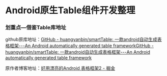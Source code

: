 # Android原生Table组件开发整理

### 划重点—借鉴Table库地址

github原库地址：[GitHub - huangyanbin/smartTable: 一款android自动生成表格框架---An Android automatically generated table framework](https://github.com/huangyanbin/smartTable)[GitHub - huangyanbin/smartTable: 一款android自动生成表格框架---An Android automatically generated table framework](https://github.com/huangyanbin/smartTable)

原作者博客地址：[好用漂亮的Android 表格框架2 - 掘金](https://juejin.cn/post/6844903551269863432)


